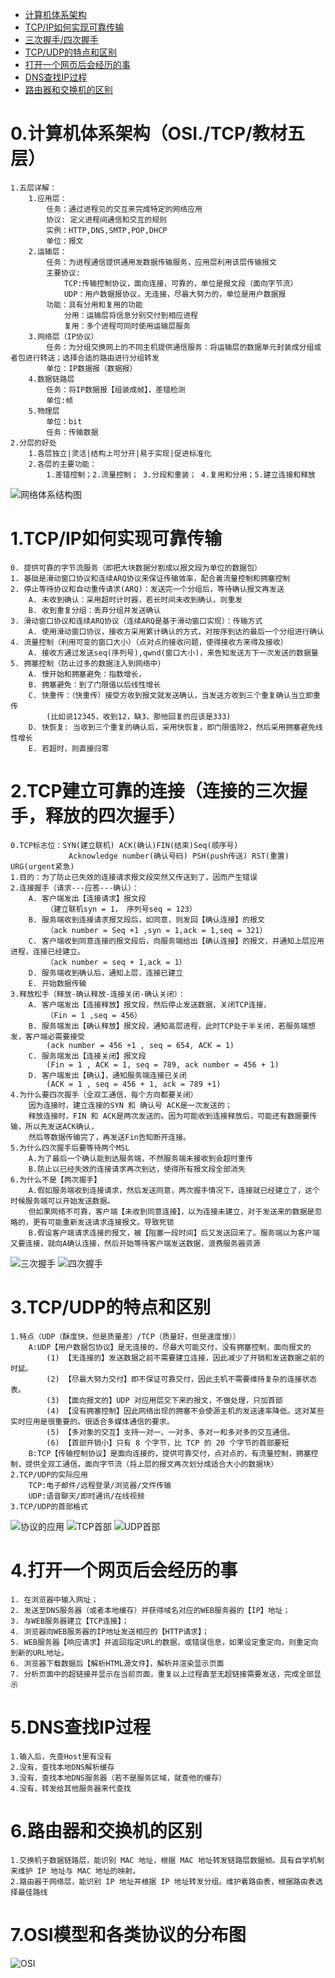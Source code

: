 * [计算机体系架构](#0.计算机体系架构（OSI./TCP/教材五层）)
* [TCP/IP如何实现可靠传输](#1.TCP/IP如何实现可靠传输)
* [三次握手/四次握手](#2.TCP建立可靠的连接（连接的三次握手，释放的四次握手）)
* [TCP/UDP的特点和区别](#3.TCP/UDP的特点和区别)
* [打开一个网页后会经历的事](#4.打开一个网页后会经历的事)
* [DNS查找IP过程](#5.DNS查找IP过程)
* [路由器和交换机的区别](#6.路由器和交换机的区别)

# 0.计算机体系架构（OSI./TCP/教材五层）
    1.五层详解：
        1.应用层：
            任务：通过进程见的交互来完成特定的网络应用
            协议: 定义进程间通信和交互的规则
            实例：HTTP,DNS,SMTP,POP,DHCP
            单位：报文
        2.运输层：
            任务：为进程通信提供通用发数据传输服务，应用层利用该层传输报文
            主要协议:
                TCP:传输控制协议，面向连接，可靠的，单位是报文段（面向字节流）
                UDP：用户数据报协议，无连接，尽最大努力的，单位是用户数据报
            功能：具有分用和复用的功能
                分用：运输层将信息分别交付到相应进程
                复用：多个进程可同时使用运输层服务
        3.网络层（IP协议）
            任务：为分组交换网上的不同主机提供通信服务：将运输层的数据单元封装成分组或者包进行转送；选择合适的路由进行分组转发
            单位：IP数据报（数据报）
        4.数据链路层
            任务：将IP数据报【组装成帧】，差错检测
            单位:帧
        5.物理层
            单位：bit
            任务：传输数据
    2.分层的好处
        1.各层独立|灵活|结构上可分开|易于实现|促进标准化
        2.各层的主要功能：
            1.差错控制；2.流量控制； 3.分段和重装； 4.复用和分用；5.建立连接和释放
![网络体系结构图](https://github.com/ValentineF/CampusRecruitment/blob/master/Picture/%E7%BD%91%E7%BB%9C%E4%BD%93%E7%B3%BB%E7%BB%93%E6%9E%84%E5%9B%BE.png?raw=true)
# 1.TCP/IP如何实现可靠传输
    0. 提供可靠的字节流服务（即把大块数据分割成以报文段为单位的数据包）
    1. 基础是滑动窗口协议和连续ARQ协议来保证传输效率，配合着流量控制和拥塞控制
    2. 停止等待协议和自动重传请求(ARQ)：发送完一个分组后，等待确认报文再发送
        A. 未收到确认：采用超时计时器，若长时间未收到确认，则重发
        B. 收到重复分组：丢弃分组并发送确认
    3. 滑动窗口协议和连续ARQ协议（连续ARQ是基于滑动窗口实现）：传输方式
        A. 使用滑动窗口协议，接收方采用累计确认的方式，对按序到达的最后一个分组进行确认
    4. 流量控制（利用可变的窗口大小）（点对点的接收问题，使得接收方来得及接收）
        A. 接收方通过发送seq(序列号),qwnd(窗口大小)，来告知发送方下一次发送的数据量
    5. 拥塞控制（防止过多的数据注入到网络中）
        A. 慢开始和拥塞避免：指数增长，
        B. 拥塞避免：到了门限值以后线性增长
        C. 快重传：（快重传）接受方收到报文就发送确认，当发送方收到三个重复确认当立即重传
            (比如说12345，收到12，缺3，那他回复的应该是333)
        D. 快恢复: 当收到三个重复的确认后，采用快恢复，即门限值除2，然后采用拥塞避免线性增长
        E. 若超时，则直接归零
# 2.TCP建立可靠的连接（连接的三次握手，释放的四次握手）
    0.TCP标志位：SYN(建立联机) ACK(确认)FIN(结束)Seq(顺序号)
                 Acknowledge number(确认号码) PSH(push传送) RST(重置) URG(urgent紧急)
    1.目的：为了防止已失效的连接请求报文段突然又传送到了，因而产生错误
    2.连接握手（请求---应答---确认）：
        A. 客户端发出【连接请求】报文段
            （建立联机syn = 1， 序列号seq = 123）
        B. 服务端收到连接请求报文段后，如同意，则发回【确认连接】的报文
            （ack number = Seq +1 ,syn = 1,ack = 1,seq = 321）
        C. 客户端收到同意连接的报文段后，向服务端给出【确认连接】的报文，并通知上层应用进程，连接已经建立。
            （ack number = seq + 1,ack = 1）
        D. 服务端收到确认后，通知上层，连接已建立
        E. 开始数据传输
    3.释放松手（释放-确认释放-连接关闭-确认关闭）：
        A. 客户端发出【连接释放】报文段，然后停止发送数据，关闭TCP连接，
            （Fin = 1 ,seq = 456）
        B. 服务端发出【确认释放】报文段，通知高层进程，此时TCP处于半关闭，若服务端想发，客户端必需要接受
            (ack number = 456 +1 , seq = 654, ACK = 1)
        C. 服务端发出【连接关闭】报文段
            (Fin = 1 , ACK = 1, seq = 789, ack number = 456 + 1)
        D. 客户端发出【确认】，通知服务端连接已关闭
            (ACK = 1 , seq = 456 + 1, ack = 789 +1)
    4.为什么要四次握手（全双工通信，每个方向都要关闭）
        因为连接时，建立连接的SYN 和 确认号 ACK是一次发送的；
        释放连接时，FIN 和 ACK是两次发送的。因为可能收到连接释放后，可能还有数据要传输，所以先发送ACK确认，
        然后等数据传输完了，再发送Fin告知断开连接。
    5.为什么四次握手后要等待两个MSL
        A.为了最后一个确认能到达服务端，不然服务端未接收到会超时重传
        B.防止以已经失效的连接请求再次到达，使得所有报文段全部消失
    6.为什么不是【两次握手】
        A.假如服务端收到连接请求，然后发送同意，两次握手情况下，连接就已经建立了，这个时候服务端可以开始发送数据。
        但如果网络不可靠，客户端【未收到同意连接】，以为连接未建立，对于发送来的数据是忽略的，更有可能重新发送请求连接报文。导致死锁
        B.假设客户端请求连接的报文，被【阻塞一段时间】后又发送回来了。服务端以为客户端又要连接，就向A确认连接，然后开始等待客户端发送数据，浪费服务器资源
![三次握手](https://pic3.zhimg.com/v2-576b043d12353928eea6e45373655668_r.jpg)
![四次握手](https://pic2.zhimg.com/v2-c8b61ed2a249700583b11bc5d16c5711_r.jpg)
# 3.TCP/UDP的特点和区别
    1.特点（UDP（酥度快，但是质量差）/TCP（质量好，但是速度慢））
        A:UDP【用户数据包协议】是无连接的，尽最大可能交付，没有拥塞控制，面向报文的
            (1) 【无连接的】发送数据之前不需要建立连接，因此减少了开销和发送数据之前的时延。
            (2) 【尽最大努力交付】即不保证可靠交付，因此主机不需要维持复杂的连接状态表。
            (3) 【面向报文的】UDP 对应用层交下来的报文，不做处理，只加首部
            (4) 【没有拥塞控制】因此网络出现的拥塞不会使源主机的发送速率降低。这对某些实时应用是很重要的。很适合多媒体通信的要求。 
            (5) 【多对象的交互】支持一对一、一对多、多对一和多对多的交互通信。
            (6) 【首部开销小】只有 8 个字节，比 TCP 的 20 个字节的首部要短
        B:TCP【传输控制协议】是面向连接的，提供可靠交付，点对点的，有流量控制，拥塞控制，提供全双工通信，面向字节流（将上层的报文再次划分成适合大小的数据块）
    2.TCP/UDP的实际应用
        TCP:电子邮件/远程登录/浏览器/文件传输
        UDP:语音聊天/即时通讯/在线视频
    3.TCP/UDP的首部格式
![协议的应用](https://github.com/ValentineF/CampusRecruitment/blob/master/Picture/TCP_UDP%E7%9A%84%E5%BA%94%E7%94%A8.jpg?raw=true)
![TCP首部](https://github.com/ValentineF/CampusRecruitment/blob/master/Picture/TCP%E9%A6%96%E9%83%A8%E6%A0%BC%E5%BC%8F.jpg?raw=true)
![UDP首部](https://github.com/ValentineF/CampusRecruitment/blob/master/Picture/UDP%E9%A6%96%E9%83%A8%E6%A0%BC%E5%BC%8F.jpg?raw=true)
# 4.打开一个网页后会经历的事
    1. 在浏览器中输入网址； 
    2. 发送至DNS服务器（或者本地缓存）并获得域名对应的WEB服务器的【IP】地址； 
    3. 与WEB服务器建立【TCP连接】； 
    4. 浏览器向WEB服务器的IP地址发送相应的【HTTP请求】； 
    5. WEB服务器【响应请求】并返回指定URL的数据，或错误信息，如果设定重定向，则重定向到新的URL地址。 
    6. 浏览器下载数据后【解析HTML源文件】，解析并渲染显示页面
    7. 分析页面中的超链接并显示在当前页面，重复以上过程直至无超链接需要发送，完成全部显示
# 5.DNS查找IP过程
    1.输入后，先查Host里有没有
    2.没有，查找本地DNS解析缓存
    3.没有，查找本地DNS服务器（若不是服务区域，就查他的缓存）
    4.没有，转发给其他服务器来代查找
# 6.路由器和交换机的区别
    1.交换机于数据链路层，能识别 MAC 地址，根据 MAC 地址转发链路层数据帧。具有自学机制来维护 IP 地址与 MAC 地址的映射。
    2.路由器于网络层，能识别 IP 地址并根据 IP 地址转发分组。维护着路由表，根据路由表选择最佳路线  
# 7.OSI模型和各类协议的分布图
![OSI](https://github.com/ValentineF/CampusRecruitment/blob/master/Picture/TCP_UDP%E7%9A%84%E5%BA%94%E7%94%A8.jpg?raw=true)